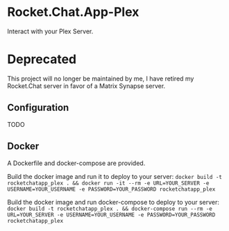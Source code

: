 # Rocket.Chat.App-Plex

Interact with your Plex Server.

# Deprecated

This project will no longer be maintained by me, I have retired my Rocket.Chat server in favor of a Matrix Synapse server.

## Configuration

TODO

## Docker
A Dockerfile and docker-compose are provided.

Build the docker image and run it to deploy to your server:
`docker build -t rocketchatapp_plex . && docker run -it --rm -e URL=YOUR_SERVER -e USERNAME=YOUR_USERNAME -e PASSWORD=YOUR_PASSWORD rocketchatapp_plex`

Build the docker image and run docker-compose to deploy to your server:
`docker build -t rocketchatapp_plex . && docker-compose run --rm -e URL=YOUR_SERVER -e USERNAME=YOUR_USERNAME -e PASSWORD=YOUR_PASSWORD rocketchatapp_plex`
